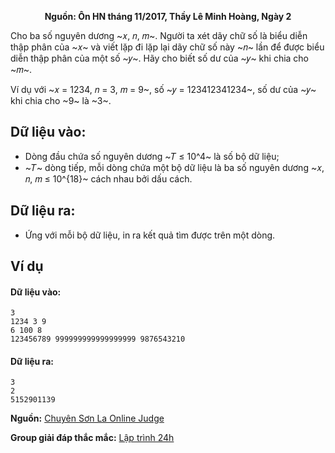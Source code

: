 **<center>Nguồn: Ôn HN tháng 11/2017, Thầy Lê Minh Hoàng, Ngày 2</center>**

Cho ba số nguyên dương ~𝑥, 𝑛, 𝑚~. Người ta xét dãy chữ số là biểu diễn thập phân của ~𝑥~ và viết lặp đi lặp lại dãy chữ số này ~𝑛~ lần để được biểu diễn thập phân của một số ~𝑦~. Hãy cho biết số dư của ~𝑦~ khi chia cho ~𝑚~.

Ví dụ với ~𝑥 = 1234, 𝑛 = 3, 𝑚 = 9~, số ~𝑦 = 123412341234~, số dư của ~𝑦~ khi chia cho ~9~ là ~3~.

## Dữ liệu vào:
- Dòng đầu chứa số nguyên dương ~𝑇 ≤ 10^4~ là số bộ dữ liệu;
- ~𝑇~ dòng tiếp, mỗi dòng chứa một bộ dữ liệu là ba số nguyên dương ~𝑥, 𝑛, 𝑚 ≤ 10^{18}~ cách nhau bởi dấu cách.

## Dữ liệu ra:
- Ứng với mỗi bộ dữ liệu, in ra kết quả tìm được trên một dòng.

## Ví dụ 
#### Dữ liệu vào:
```
3
1234 3 9
6 100 8
123456789 999999999999999999 9876543210
```

#### Dữ liệu ra:
```
3
2
5152901139
```
**Nguồn:** [Chuyên Sơn La Online Judge](http://csloj.ddns.net/)

**Group giải đáp thắc mắc:** [Lập trình 24h](https://www.facebook.com/groups/1386904321519984)